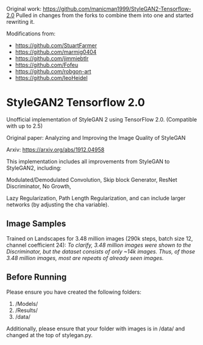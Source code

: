 Original work: https://github.com/manicman1999/StyleGAN2-Tensorflow-2.0
Pulled in changes from the forks to combine them into one and started rewriting it.

Modifications from:
- https://github.com/StuartFarmer
- https://github.com/marmig0404
- https://github.com/jimmiebtlr
- https://github.com/Fofeu
- https://github.com/robgon-art
- https://github.com/leoHeidel

# StyleGAN2 Tensorflow 2.0

Unofficial implementation of StyleGAN 2 using TensorFlow 2.0. (Compatible with up to 2.5)

Original paper: Analyzing and Improving the Image Quality of StyleGAN

Arxiv: https://arxiv.org/abs/1912.04958


This implementation includes all improvements from StyleGAN to StyleGAN2, including:

Modulated/Demodulated Convolution, Skip block Generator, ResNet Discriminator, No Growth,

Lazy Regularization, Path Length Regularization, and can include larger networks (by adjusting the cha variable).



## Image Samples
Trained on Landscapes for 3.48 million images (290k steps, batch size 12, channel coefficient 24):
*To clarify, 3.48 million images were shown to the Discriminator, but the dataset consists of only ~14k images.
Thus, of those 3.48 million images, most are repeats of already seen images.*




## Before Running
Please ensure you have created the following folders:
1. /Models/
2. /Results/
3. /data/

Additionally, please ensure that your folder with images is in /data/ and changed at the top of stylegan.py.

